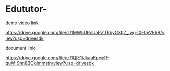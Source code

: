 # Edututor-
demo video link

https://drive.google.com/file/d/1MW5URcUaPZTRbyGXtIZ_Iwgs0F0eVERB/view?usp=drivesdk


document link

https://drive.google.com/file/d/1QjE1tJkaaKpeeR-quW_9hn8BCqlmmstn/view?usp=drivesdk
